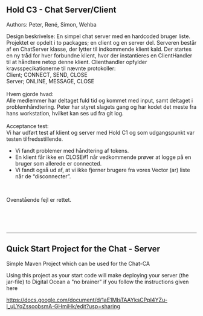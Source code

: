 ## Hold C3 - Chat Server/Client
 Authors: Peter, René, Simon, Wehba
 
 Design beskrivelse:
 En simpel chat server med en hardcoded bruger liste. Projektet er opdelt i to packages; en client 
 og en server del. Serveren består af en ChatServer klasse, der lytter til indkommende klient kald.
 Der startes en ny tråd for hver forbundne klient, hvor der instantieres en ClientHandler til
 at håndtere netop denne klient. Clienthandler opfylder kravsspecikationerne til nævnte protokoller:<br>
 Client; CONNECT, SEND, CLOSE
 <br>Server; ONLINE, MESSAGE, CLOSE
<br><br>
 Hvem gjorde hvad:<br>
 Alle medlemmer har deltaget fuld tid og kommet med input, samt deltaget i problemhåndtering.
 Peter har styret slagets gang og har kodet det meste fra hans workstation, hvilket kan ses ud fra
 git log.
<br><br>
 Acceptance test:<br>
 Vi har udført test af klient og server med Hold C1 og som udgangspunkt var testen tilfredsstillende.
  - Vi fandt problemer med håndtering af tokens.
  - En klient får ikke en CLOSE#1 når vedkommende prøver at logge på en bruger som allerede er connected.
  - Vi fandt også ud af, at vi ikke fjerner brugere fra vores Vector (ar) liste når de “disconnecter”.
<br>
<p>Ovenstående fejl er rettet.
  
<br><br><br><hr>

## Quick Start Project for the Chat - Server

Simple Maven Project which can be used for the Chat-CA 

Using this project as your start code will make deploying your server (the jar-file) to Digital Ocean a "no brainer" if you follow the instructions given here

https://docs.google.com/document/d/1aE1MlsTAAYksCPpI4YZu-I_uLYqZssoobsmA-GHmiHk/edit?usp=sharing 
